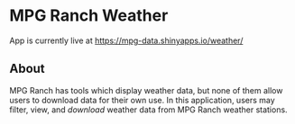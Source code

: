 # MPG Ranch Weather
App is currently live at https://mpg-data.shinyapps.io/weather/

## About
MPG Ranch has tools which display weather data, but none of them allow users to download data for their own use. In this application, users may filter, view, and *download* weather data from MPG Ranch weather stations.
